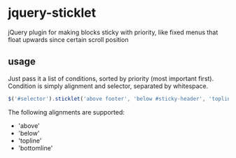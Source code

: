# jquery-sticklet

jQuery plugin for making blocks sticky with priority, like fixed menus that float upwards since certain scroll position

## usage

Just pass it a list of conditions, sorted by priority (most important first). Condition is simply alignment and selector, separated by whitespace. 

```javascript
$('#selector').sticklet('above footer', 'below #sticky-header', 'topline .banner', 'bottomline article:last-child');
```

The following alignments are supported:

* 'above' 
* 'below'
* 'topline'
* 'bottomline'
